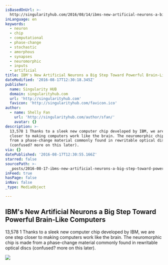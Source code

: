 ```yaml
---
isBasedOnUrl: >-
  http://singularityhub.com/2016/08/14/ibms-new-artificial-neurons-a-big-step-toward-brain-like-computers/?utm_content=buffer9281f&utm_medium=social&utm_source=facebook-hub&utm_campaign=buffer
inLanguage: en
keywords:
  - neuron
  - chip
  - computational
  - phase-change
  - stochastic
  - amorphous
  - synapses
  - neuromorphic
  - inputs
  - artificial
title: IBM's New Artificial Neurons a Big Step Toward Powerful Brain-Like Computers
dateModified: '2016-08-17T12:30:18.345Z'
publisher:
  name: Singularity HUB
  domain: singularityhub.com
  url: 'http://singularityhub.com'
  favicon: 'http://singularityhub.com/favicon.ico'
author:
  - name: Shelly Fan
    url: 'http://singularityhub.com/author/sfan/'
    avatar: {}
description: >-
  13,578 1 Thanks to a sleek new computer chip developed by IBM, we are one step
  closer to making computers work like the brain. The neuromorphic chip is made
  from a phase-change material commonly found in rewritable optical discs
  (confused? more on this later).
via: {}
datePublished: '2016-08-17T12:30:55.166Z'
starred: false
sourcePath: >-
  _posts/2016-08-17-ibms-new-artificial-neurons-a-big-step-toward-powerful-brai.md
inFeed: true
hasPage: false
inNav: false
_type: MediaObject

---
```

<article style=""><h1>IBM's New Artificial Neurons a Big Step Toward Powerful Brain-Like Computers</h1><p>13,578 1 Thanks to a sleek new computer chip developed by IBM, we are one step closer to making computers work like the brain. The neuromorphic chip is made from a phase-change material commonly found in rewritable optical discs (confused? more on this later).</p><img src="http://singularityhub.com/wp-content/uploads/2016/08/ibm-artificial-neuron-chip-2-1.jpg" /></article>